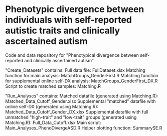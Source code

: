 # Phenotypic divergence between individuals with self-reported autistic traits and clinically ascertained autism

Code and data repository for "Phenotypical divergence between self-reported and clinically ascertained autism"

"Create_Datasets" contains:
Full data file: FullDataset.xlsx
Matching function for main analysis: MatchGroups_GenderFirst.R
Matching function for supplemental online self-DX analysis: MatchGroups_GenderFirst_DX.R
Script to create matched samples: Matching.R

"Run_Analyses" contains:
Matched datafile (generated using Matching.R): Matched_Data_Cutoff_Gender.xlsx
Supplemental "matched" datafile with online self-DX (generated using Matching.R): Matched_Data_Cutoff_Gender_DX.xlsx
Supplemental datafile with full unmatched "high-trait" and "low-trait" groups (generated using Matching.R): Full_Data_Cutoff.xlsx
Main script: Main_Analyses_PhenoDivergeASD.R
Helper plotting function: SummarySE.R
